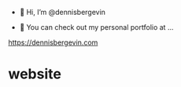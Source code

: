 - 👋 Hi, I’m @dennisbergevin

- 👀 You can check out my personal portfolio at ...

https://dennisbergevin.com
# website
